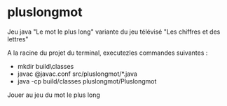 # pluslongmot
Jeu java "Le mot le plus long" variante du jeu télévisé "Les chiffres et des lettres"

A la racine du projet du terminal, executezles commandes suivantes :
- mkdir build\classes
- javac @javac.conf src/pluslongmot/*.java
- java -cp build/classes pluslongmot/Pluslongmot

Jouer au jeu du mot le plus long


